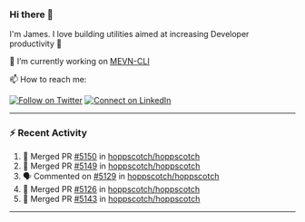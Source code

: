 ### Hi there 👋

I'm James. I love building utilities aimed at increasing Developer productivity :raised_hands: 

🔭 I’m currently working on [MEVN-CLI](https://github.com/madlabsinc/mevn-cli)

📫 How to reach me:

[![Follow on Twitter](https://img.shields.io/badge/--twitter?label=Twitter&logo=Twitter&style=social)](https://twitter.com/james_madhacks) [![Connect on LinkedIn](https://img.shields.io/badge/--linkedin?label=LinkedIn&logo=LinkedIn&style=social)](https://www.linkedin.com/in/jamesgeorge007)

---

### :zap: Recent Activity

<!--START_SECTION:activity-->
1. 🎉 Merged PR [#5150](https://github.com/hoppscotch/hoppscotch/pull/5150) in [hoppscotch/hoppscotch](https://github.com/hoppscotch/hoppscotch)
2. 🎉 Merged PR [#5149](https://github.com/hoppscotch/hoppscotch/pull/5149) in [hoppscotch/hoppscotch](https://github.com/hoppscotch/hoppscotch)
3. 🗣 Commented on [#5129](https://github.com/hoppscotch/hoppscotch/issues/5129#issuecomment-2969148088) in [hoppscotch/hoppscotch](https://github.com/hoppscotch/hoppscotch)
4. 🎉 Merged PR [#5126](https://github.com/hoppscotch/hoppscotch/pull/5126) in [hoppscotch/hoppscotch](https://github.com/hoppscotch/hoppscotch)
5. 🎉 Merged PR [#5143](https://github.com/hoppscotch/hoppscotch/pull/5143) in [hoppscotch/hoppscotch](https://github.com/hoppscotch/hoppscotch)
<!--END_SECTION:activity-->

---

<!--
**jamesgeorge007/jamesgeorge007** is a ✨ _special_ ✨ repository because its `README.md` (this file) appears on your GitHub profile.

Here are some ideas to get you started:

- 🌱 I’m currently learning ...
- 👯 I’m looking to collaborate on ...
- 🤔 I’m looking for help with ...
- 💬 Ask me about ...
- 😄 Pronouns: ...
- ⚡ Fun fact: ...
-->
